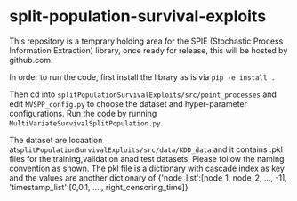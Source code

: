 # split-population-survival-exploits

This repository is a temprary holding area for the SPIE (Stochastic Process Information Extraction) library, once ready for release, this will be hosted by github.com.

In order to run the code, first install the library as is via `pip -e install .`

Then cd into `splitPopulationSurvivalExploits/src/point_processes` and edit `MVSPP_config.py` to choose the dataset and hyper-parameter configurations. Run the code by running `MultiVariateSurvivalSplitPopulation.py`. 

The dataset are locaation at`splitPopulationSurvivalExploits/src/data/KDD_data` and it contains .pkl files for the training,validation anad test datasets. Please follow the naming convention as shown. The pkl file is a dictionary with cascade index as key and the values are another dictionary of {'node_list':[node_1, node_2, ..., -1],  'timestamp_list':[0,0.1, ...., right_censoring_time]} 
